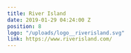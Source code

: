 ```yaml
---
title: River Island
date: 2019-01-29 04:24:00 Z
position: 8
logo: "/uploads/logo__riverisland.svg"
link: https://www.riverisland.com/
---
```

